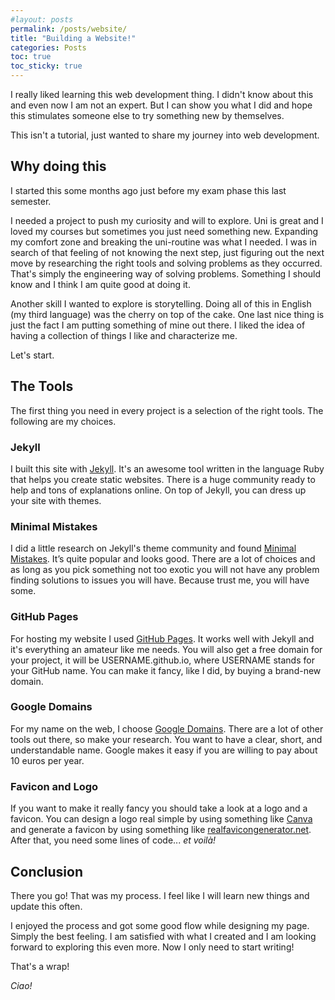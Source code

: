 ```yaml
---
#layout: posts
permalink: /posts/website/
title: "Building a Website!"
categories: Posts
toc: true
toc_sticky: true
---
```


I really liked learning this web development thing.
I didn't know about this and even now I am not an expert. But I can show you what I did and hope this stimulates someone else to try something new by themselves.

This isn't a tutorial, just wanted to share my journey into web development.

## Why doing this
I started this some months ago just before my exam phase this last semester.

I needed a project to push my curiosity and will to explore. Uni is great and I loved my courses but sometimes you just need something new. Expanding my comfort zone and breaking the uni-routine was what I needed. I was in search of that feeling of not knowing the next step, just figuring out the next move by researching the right tools and solving problems as they occurred. That's simply the engineering way of solving problems. Something I should know and I think I am quite good at doing it.

Another skill I wanted to explore is storytelling. Doing all of this in English (my third language) was the cherry on top of the cake.
One last nice thing is just the fact I am putting something of mine out there. I liked the idea of having a collection of things I like and characterize me.

Let's start.

## The Tools
The first thing you need in every project is a selection of the right tools.
The following are my choices.

### Jekyll
I built this site with [Jekyll][1]. It's an awesome tool written in the language Ruby that helps you create static websites. There is a huge community ready to help and tons of explanations online. On top of Jekyll, you can dress up your site with themes.

### Minimal Mistakes
I did a little research on Jekyll's theme community and found [Minimal Mistakes][2]. It’s quite popular and looks good. There are a lot of choices and as long as you pick something not too exotic you will not have any problem finding solutions to issues you will have. Because trust me, you will have some.

### GitHub Pages
For hosting my website I used [GitHub Pages][3]. It works well with Jekyll and it's everything an amateur like me needs. You will also get a free domain for your project, it will be USERNAME.github.io, where USERNAME stands for your GitHub name.
You can make it fancy, like I did, by buying a brand-new domain.

### Google Domains
For my name on the web, I choose [Google Domains][4]. There are a lot of other tools out there, so make your research. You want to have a clear, short, and understandable name. Google makes it easy if you are willing to pay about 10 euros per year.

### Favicon and Logo
If you want to make it really fancy you should take a look at a logo and a favicon. You can design a logo real simple by using something like [Canva][5] and generate a favicon by using something like [realfavicongenerator.net][6].
After that, you need some lines of code... *et voilà!*

## Conclusion
There you go! That was my process. I feel like I will learn new things and update this often.

I enjoyed the process and got some good flow while designing my page. Simply the best feeling. I am satisfied with what I created and I am looking forward to exploring this even more. Now I only need to start writing!

That's a wrap!

*Ciao!*

<!-------------------------------- FOOTER ---------------------------->


[1]: https://jekyllrb.com/
[2]: https://mmistakes.github.io/minimal-mistakes/
[3]: https://pages.github.com/
[4]: https://domains.google/
[5]: https://www.canva.com/en_gb/
[6]: https://realfavicongenerator.net/
